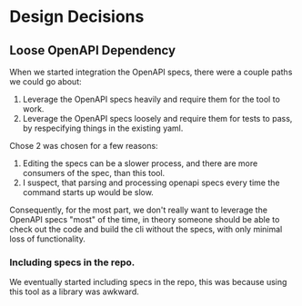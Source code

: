 # Design Decisions


## Loose OpenAPI Dependency

When we started integration the OpenAPI specs, there were a couple paths we could go about:

1. Leverage the OpenAPI specs heavily and require them for the tool to work.
2. Leverage the OpenAPI specs loosely and require them for tests to pass, by respecifying things in the existing yaml.

Chose 2 was chosen for a few reasons:

1. Editing the specs can be a slower process, and there are more consumers of the spec, than this tool. 
2. I suspect, that parsing and processing openapi specs every time the command starts up would be slow.

Consequently, for the most part, we don't really want to leverage the OpenAPI specs "most" of the time,
in theory someone should be able to check out the code and build the cli without the specs, with only minimal 
loss of functionality.

### Including specs in the repo.

We eventually started including specs in the repo, this was because using this tool as a library was awkward. 
